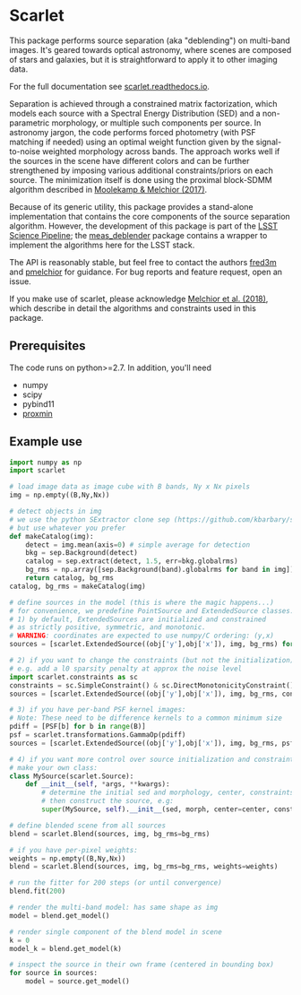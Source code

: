 # Scarlet

This package performs source separation (aka "deblending") on multi-band images. It's geared towards optical astronomy, where scenes are composed of stars and galaxies, but it is straightforward to apply it to other imaging data.

For the full documentation see [scarlet.readthedocs.io](http://scarlet.readthedocs.io).

Separation is achieved through a constrained matrix factorization, which models each source with a Spectral Energy Distribution (SED) and a non-parametric morphology, or multiple such components per source. In astronomy jargon, the code performs forced photometry (with PSF matching if needed) using an optimal weight function given by the signal-to-noise weighted morphology across bands. The approach works well if the sources in the scene have different colors and can be further strengthened by imposing various additional constraints/priors on each source. The minimization itself is done using the proximal block-SDMM algorithm described in [Moolekamp & Melchior (2017)](https://arxiv.org/abs/1708.09066).

Because of its generic utility, this package provides a stand-alone implementation that contains the core components of the source separation algorithm. However, the development of this package is part of the [LSST Science Pipeline](https://pipelines.lsst.io);  the [meas_deblender](https://github.com/lsst/meas_deblender) package contains a wrapper to implement the algorithms here for the LSST stack.

The API is reasonably stable, but feel free to contact the authors [fred3m](https://github.com/fred3m) and [pmelchior](https://github.com/pmelchior) for guidance. For bug reports and feature request, open an issue.

If you make use of scarlet, please acknowledge [Melchior et al. (2018)](http://arxiv.org/abs/1802.10157), which describe in detail the algorithms and constraints used in this package.

## Prerequisites

The code runs on python>=2.7. In addition, you'll need

* numpy
* scipy
* pybind11
* [proxmin](https://github.com/pmelchior/proxmin)

## Example use

```python
import numpy as np
import scarlet

# load image data as image cube with B bands, Ny x Nx pixels
img = np.empty((B,Ny,Nx))

# detect objects in img
# we use the python SExtractor clone sep (https://github.com/kbarbary/sep)
# but use whatever you prefer
def makeCatalog(img):
    detect = img.mean(axis=0) # simple average for detection
    bkg = sep.Background(detect)
    catalog = sep.extract(detect, 1.5, err=bkg.globalrms)
    bg_rms = np.array([sep.Background(band).globalrms for band in img])
    return catalog, bg_rms
catalog, bg_rms = makeCatalog(img)

# define sources in the model (this is where the magic happens...)
# for convenience, we predefine PointSource and ExtendedSource classes.
# 1) by default, ExtendedSources are initialized and constrained
# as strictly positive, symmetric, and monotonic.
# WARNING: coordinates are expected to use numpy/C ordering: (y,x)
sources = [scarlet.ExtendedSource((obj['y'],obj['x']), img, bg_rms) for obj in catalog]

# 2) if you want to change the constraints (but not the initialization)
# e.g. add a l0 sparsity penalty at approx the noise level
import scarlet.constraints as sc
constraints = sc.SimpleConstraint() & sc.DirectMonotonicityConstraint() & sc.SymmetryConstraint() & sc.L0Constraint(bg_rms.sum())
sources = [scarlet.ExtendedSource((obj['y'],obj['x']), img, bg_rms, constraints=constraints) for obj in catalog]

# 3) if you have per-band PSF kernel images:
# Note: These need to be difference kernels to a common minimum size
pdiff = [PSF[b] for b in range(B)]
psf = scarlet.transformations.GammaOp(pdiff)
sources = [scarlet.ExtendedSource((obj['y'],obj['x']), img, bg_rms, psf=psf) for obj in catalog]

# 4) if you want more control over source initialization and constraints,
# make your own class:
class MySource(scarlet.Source):
    def __init__(self, *args, **kwargs):
        # determine the initial sed and morphology, center, constraints
        # then construct the source, e.g:
        super(MySource, self).__init__(sed, morph, center=center, constraints=constraints, psf=psf, fix_sed=False, fix_morph=False, fix_frame=False, shift_center=0.2)

# define blended scene from all sources
blend = scarlet.Blend(sources, img, bg_rms=bg_rms)

# if you have per-pixel weights:
weights = np.empty((B,Ny,Nx))
blend = scarlet.Blend(sources, img, bg_rms=bg_rms, weights=weights)

# run the fitter for 200 steps (or until convergence)
blend.fit(200)

# render the multi-band model: has same shape as img
model = blend.get_model()

# render single component of the blend model in scene
k = 0
model_k = blend.get_model(k)

# inspect the source in their own frame (centered in bounding box)
for source in sources:
    model = source.get_model()
```
